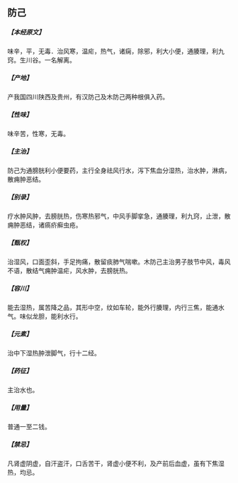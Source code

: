 ## 防己

##### 【本经原文】
味辛，平，无毒．治风寒，温疟，热气，诸痫，除邪，利大小便，通腠理，利九窍。生川谷。一名解离。
##### 【产地】
产我国四川陕西及贵州，有汉防己及木防己两种根俱入药。
##### 【性味】
味辛苦，性寒，无毒。
##### 【主治】
防己为通膀胱利小便要药，主行全身祛风行水，泻下焦血分湿热，治水肿，淋病，散痈肿恶结。
##### 【别录】
疗水肿风肿，去膀胱热，伤寒热邪气，中风手脚挛急，通腠理，利九窍，止泄，散痈肿恶结，诸瘑疥癣虫疮。
##### 【甄权】
治湿风，口面歪斜，手足拘痛，散留痰肺气喘嗽。木防己主治男子肢节中风，毒风不语，散结气痈肿温疟，风水肿，去膀胱热。
##### 【容川】
能去湿热，属苦降之品，其形中空，纹如车轮，能外行腠理，内行三焦，能通水气。味似龙胆，能利水行。
##### 【元素】
治中下湿热肿泄脚气，行十二经。
##### 【药征】
主治水也。
##### 【用量】
普通一至二钱。
##### 【禁忌】
凡肾虚阴虚，自汗盗汗，口舌苦干，肾虚小便不利，及产前后血虚，虽有下焦湿热，均忌。